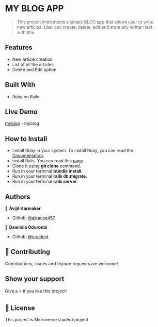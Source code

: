 # MY BLOG APP
 > This project implements a simple BLOG app that allows user to write new articles. User can create, delete, edit and store any written text with title.


## Features
- New article creation
- List of all the articles
- Delete and Edit option


## Built With
- Ruby on Rails

## Live Demo

[myblog](https://my-blog-avi.herokuapp.com/) - myblog

## How to Install

- Install Ruby in your system. To install Ruby, you can read the [Documentation](https://www.ruby-lang.org/en/documentation/installation/).
- Install Rails. You can read this [page](https://www.theodinproject.com/courses/ruby-on-rails/lessons/your-first-rails-application-ruby-on-rails).
- Clone it using **git clone** command.
- Run in your terminal **bundle install**.
- Run in your terminal **rails db:migrate**.
- Run in your terminal **rails server**.

## Authors

👤 **Avijit Karmaker**

- Github: [@ajkacca457](https://github.com/ajkacca457)

👤 **Damilola Oduronbi**

- Github: [@oracleot](https://github.com/oracleot)


## 🤝 Contributing

Contributions, issues and feature requests are welcome!.


## Show your support

Give a ⭐️ if you like this project!


## 📝 License

This project is Microverse student project
